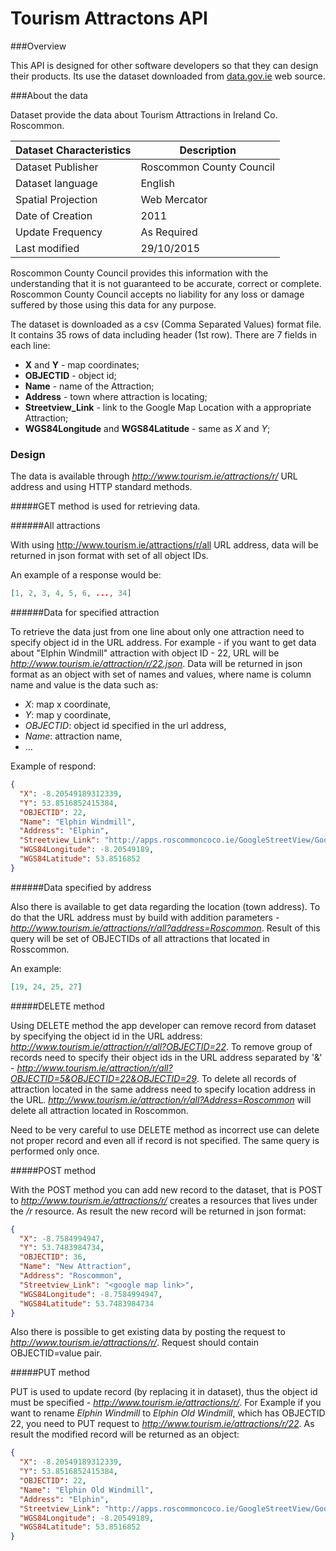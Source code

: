 # Tourism Attractons API

###Overview

This API is designed for other software developers so that they can design their products. Its use the dataset downloaded from [data.gov.ie](https://data.gov.ie/dataset/roscommon-tourism-attractions11457) web source.

###About the data

Dataset provide the data about Tourism Attractions in Ireland Co. Roscommon.

| Dataset Characteristics | Description |
|-------------------|--------------------------|
| Dataset Publisher | Roscommon County Council |
| Dataset language |English |
| Spatial Projection |Web Mercator|
|Date of Creation|2011|
|Update Frequency|As Required|
| Last modified | 29/10/2015|

Roscommon County Council provides this information with the understanding that it is not guaranteed to be accurate, correct or complete. Roscommon County Council accepts no liability for any loss or damage suffered by those using this data for any purpose.

The dataset is downloaded as a csv (Comma Separated Values) format file. It contains 35 rows of data including header (1st row). There are 7 fields in each line:

- **X** and **Y** - map coordinates;
- **OBJECTID** -  object id;
- **Name** - name of the Attraction;
- **Address** - town where attraction is locating;
- **Streetview_Link** - link to the Google Map Location with a appropriate Attraction;
- **WGS84Longitude** and **WGS84Latitude** - same as *X* and *Y*;

### Design

The data is available through *http://www.tourism.ie/attractions/r/* URL address and using HTTP standard methods.

#####GET method is used for retrieving data.

######All attractions

With using http://www.tourism.ie/attractions/r/all URL address, data will be returned in json format with set of all object IDs.

An example of a response would be:
```json
[1, 2, 3, 4, 5, 6, ..., 34]
```
######Data for specified attraction

To retrieve the data just from one line about only one attraction need to specify object id in the URL address. For example - if you want to get data about "Elphin Windmill" attraction with object ID - 22, URL will be
*http://www.tourism.ie/attraction/r/22.json*. Data will be returned in json format as an object with set of names and values, where name is column name and value is the data such as:

- *X*: map x coordinate,
- *Y*: map y coordinate,
- *OBJECTID*: object id specified in the url address,
- *Name*: attraction name,
- ...

Example of respond:

```json
{
  "X": -8.20549189312339,
  "Y": 53.8516852415384,
  "OBJECTID": 22,
  "Name": "Elphin Windmill",
  "Address": "Elphin",
  "Streetview_Link": "http://apps.roscommoncoco.ie/GoogleStreetView/GoogleMapStreetView.html?Lat=53.8516852426549&amp;Lng=-8.20549189242993",
  "WGS84Longitude": -8.20549189,
  "WGS84Latitude": 53.8516852
}
```

######Data specified by address

Also there is available to get data regarding the location (town address). To do that the URL address must by build with addition parameters - *http://www.tourism.ie/attractions/r/all?address=Roscommon*. Result of this query will be set of OBJECTIDs of all attractions that located in Rosscommon.

An example:

```json
[19, 24, 25, 27]
```

#####DELETE method

Using DELETE method the app developer can remove record from dataset by specifying the object id in the URL address: *http://www.tourism.ie/attraction/r/all?OBJECTID=22*. To remove group of records need to specify their object ids in the URL address separated by '&' - *http://www.tourism.ie/attraction/r/all?OBJECTID=5&OBJECTID=22&OBJECTID=29*. To delete all records of attraction located in the same address need to specify location address in the URL. *http://www.tourism.ie/attraction/r/all?Address=Roscommon* will delete all attraction located in Roscommon.

Need to be very careful to use DELETE method as incorrect use can delete not proper record and even all if record is not specified. The same query is performed only once.

#####POST method

With the POST method you can add new record to the dataset, that is POST to *http://www.tourism.ie/attractions/r/* creates a resources that lives under the */r* resource. As result the new record will be returned in json format:

```json
{
  "X": -8.7584994947,
  "Y": 53.7483984734,
  "OBJECTID": 36,
  "Name": "New Attraction",
  "Address": "Roscommon",
  "Streetview_Link": "<google map link>",
  "WGS84Longitude": -8.7584994947,
  "WGS84Latitude": 53.7483984734
}
```

Also there is possible to get existing data by posting the request to *http://www.tourism.ie/attractions/r/*. Request should contain OBJECTID=value pair.

#####PUT method

PUT is used to update record (by replacing it in dataset), thus the object id must be specified - *http://www.tourism.ie/attractions/r/<OBJECTID>*. For Example if you want to rename *Elphin Windmill* to *Elphin Old Windmill*, which has OBJECTID 22, you need to PUT request to *http://www.tourism.ie/attractions/r/22*. As result the modified record will be returned as an object:

```json
{
  "X": -8.20549189312339,
  "Y": 53.8516852415384,
  "OBJECTID": 22,
  "Name": "Elphin Old Windmill",
  "Address": "Elphin",
  "Streetview_Link": "http://apps.roscommoncoco.ie/GoogleStreetView/GoogleMapStreetView.html?Lat=53.8516852426549&amp;Lng=-8.20549189242993",
  "WGS84Longitude": -8.20549189,
  "WGS84Latitude": 53.8516852
}
```
